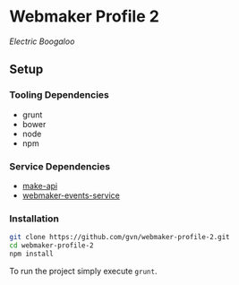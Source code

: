 # Webmaker Profile 2

*Electric Boogaloo*

## Setup

### Tooling Dependencies

- grunt
- bower
- node
- npm

### Service Dependencies

- [make-api](https://github.com/mozilla/makeapi)
- [webmaker-events-service](https://github.com/mozilla/webmaker-events-service)

### Installation

```bash
git clone https://github.com/gvn/webmaker-profile-2.git
cd webmaker-profile-2
npm install
```

To run the project simply execute `grunt`.